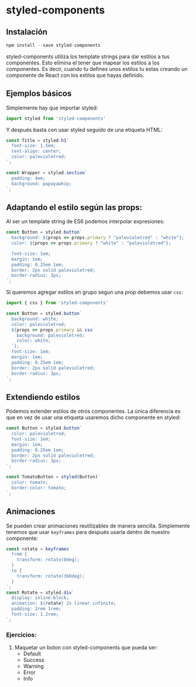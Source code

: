 # styled-components

## Instalación

```js
npm install --save styled-components
```

styled-components utiliza los template strings para dar estilos a tus componentes.
Esto elimina el tener que mapear los estilos a los componentes. Es decir, cuando tu defines unos estilos tu estas creando un componente de React con los estilos que hayas definido.

## Ejemplos básicos

Simplemente hay que importar styled:

```js
import styled from 'styled-components'
```

Y después basta con usar styled seguido de una etiqueta HTML:

```js
const Title = styled.h1`
  font-size: 1.5em;
  text-align: center;
  color: palevioletred;
`;
```

```js
const Wrapper = styled.section`
  padding: 4em;
  background: papayawhip;
`;
```


## Adaptando el estilo según las props:

Al ser un template string de ES6 podemos interpolar expresiones:

```js
const Button = styled.button`
  background: ${props => props.primary ? "palevioletred" : "white"};
  color: ${props => props.primary ? "white" : "palevioletred"};

  font-size: 1em;
  margin: 1em;
  padding: 0.25em 1em;
  border: 2px solid palevioletred;
  border-radius: 3px;
`;
```

Si queremos agregar estilos en grupo segun una prop debemos usar `css`:

```js
import { css } from 'styled-components'
```

```js
const Button = styled.button`
  background: white;
  color: palevioletred;
  ${props => props.primary && css`
    background: palevioletred;
    color: white;
  `};
  font-size: 1em;
  margin: 1em;
  padding: 0.25em 1em;
  border: 2px solid palevioletred;
  border-radius: 3px;
`;
```

## Extendiendo estilos

Podemos extender estilos de otros componentes. La única diferencia es que en vez de usar una etiqueta usaremos dicho componente en styled:

```js
const Button = styled.button`
  color: palevioletred;
  font-size: 1em;
  margin: 1em;
  padding: 0.25em 1em;
  border: 2px solid palevioletred;
  border-radius: 3px;
`;

const TomatoButton = styled(Button)`
  color: tomato;
  border-color: tomato;
`;
```

## Animaciones

Se pueden crear animaciones reutilizables de manera sencilla. Simplemente tenemos que usar `keyframes` para después usarla dentro de nuestro componente:

```js
const rotate = keyframes`
  from {
    transform: rotate(0deg);
  }
  to {
    transform: rotate(360deg);
  }
`;
const Rotate = styled.div`
  display: inline-block;
  animation: ${rotate} 2s linear infinite;
  padding: 2rem 1rem;
  font-size: 1.2rem;
`;
```

### Ejercicios:

1. Maquetar un boton con styled-components que pueda ser:
    * Default
    * Success
    * Warning
    * Error
    * Info